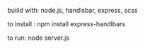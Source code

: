 buiild with:
node.js, handlsbar, express, scss

to install :
npm install express-handlbars

to run:
node server.js

